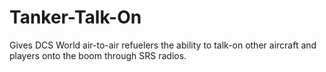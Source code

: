 # Tanker-Talk-On
Gives DCS World air-to-air refuelers the ability to talk-on other aircraft and players onto the boom through SRS radios.
